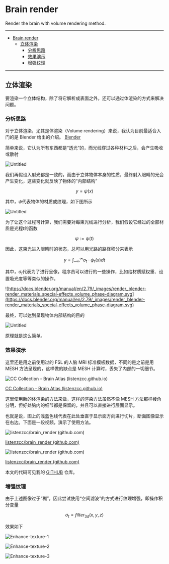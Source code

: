 # Brain render

Render the brain with volume rendering method.

---

- [Brain render](#brain-render)
  - [立体渲染](#立体渲染)
    - [分析思路](#分析思路)
    - [效果演示](#效果演示)
    - [增强纹理](#增强纹理)

---

## 立体渲染

要渲染一个立体结构，除了将它解析成表面之外，还可以通过体渲染的方式来解决问题。

### 分析思路

对于立体渲染，尤其是体渲染（Volume rendering）来说，我认为目前最适合入门的是 Blender 给出的介绍。 [Blender](https://docs.blender.org/manual/en/2.79/render/blender_render/materials/special_effects/volume.html "Blender")

简单来说，它认为所有东西都是“透光”的，而光线穿过各种材料之后，会产生吸收或散射

![Untitled](%E7%AB%8B%E4%BD%93%E6%B8%B2%E6%9F%93%204792e68e0451403daac6d817bd262300/Untitled.png)

我们再假设入射光都是一致的，而由于立体物体本身的性质，最终射入眼睛的光会产生变化，这些变化就反映了物体的“内部结构”

$$
y = \psi(x)
$$

其中，$\psi$代表物体的材质或纹理，如下图所示

![Untitled](%E7%AB%8B%E4%BD%93%E6%B8%B2%E6%9F%93%204792e68e0451403daac6d817bd262300/Untitled%201.png)

为了让这个过程可计算，我们需要对每束光线进行分析，我们假设它经过的全部材质是光程$t$的函数

$$
\psi := \psi(t)
$$

因此，这束光进入眼睛时的状态，总可以用光路的路径积分来表示

$$
y = \int_{-\infty}^{\infty} \sigma_t \cdot \psi_t (x) dt
$$

其中，$\sigma_t$代表为了进行呈像，程序员可以进行的一些操作，比如给材质赋权重、设置吸光度等等类似的操作。

![https://docs.blender.org/manual/en/2.79/_images/render_blender-render_materials_special-effects_volume_phase-diagram.svg](https://docs.blender.org/manual/en/2.79/_images/render_blender-render_materials_special-effects_volume_phase-diagram.svg)

最终，可以达到呈现物体内部结构的目的

![Untitled](%E7%AB%8B%E4%BD%93%E6%B8%B2%E6%9F%93%204792e68e0451403daac6d817bd262300/Untitled%202.png)

原理就是这么简单。

### 效果演示

这里还是用之前使用过的 FSL 的人脑 MRI 标准模板数据，不同的是之前是用 MESH 方法呈现的，这样做的缺点是 MESH 计算时，丢失了内部的一切细节。

![[CC Collection - Brain Atlas (listenzcc.github.io)](https://listenzcc.github.io/home-page-2/brainAtlas/#)](%E7%AB%8B%E4%BD%93%E6%B8%B2%E6%9F%93%204792e68e0451403daac6d817bd262300/Untitled%203.png)

[CC Collection - Brain Atlas (listenzcc.github.io)](https://listenzcc.github.io/home-page-2/brainAtlas/#)

这里使用新的体渲染的方法来做，这样的渲染方法虽然不像 MESH 方法那样棱角分明，但好处脑内的细节都是保留的，并且可以直接进行层面显示。

也就是说，图上的浅蓝色线代表在此处垂直于显示面方向进行切片，断面图像显示在右边。下面是一段视频，演示了使用方法。

![[listenzcc/brain_render (github.com)](https://github.com/listenzcc/brain_render)](%E7%AB%8B%E4%BD%93%E6%B8%B2%E6%9F%93%204792e68e0451403daac6d817bd262300/Untitled%204.png)

[listenzcc/brain_render (github.com)](https://github.com/listenzcc/brain_render)

![[listenzcc/brain_render (github.com)](https://github.com/listenzcc/brain_render)](%E7%AB%8B%E4%BD%93%E6%B8%B2%E6%9F%93%204792e68e0451403daac6d817bd262300/Snipaste_2022-06-22_19-47-23.png)

[listenzcc/brain_render (github.com)](https://github.com/listenzcc/brain_render)

本文的代码可见我的 [GITHUB](https://github.com/listenzcc/brain_render "GITHUB") 仓库。

### 增强纹理

由于上述图像过于“糊”，因此尝试使用“空间滤波”的方式进行纹理增强，即操作积分变量

$$
\sigma_t = filter_{3d}(x, y, z)
$$

效果如下

![Enhance-texture-1](./%E7%AB%8B%E4%BD%93%E6%B8%B2%E6%9F%93%204792e68e0451403daac6d817bd262300/et1.png)

![Enhance-texture-2](./%E7%AB%8B%E4%BD%93%E6%B8%B2%E6%9F%93%204792e68e0451403daac6d817bd262300/et2.png)

![Enhance-texture-3](./%E7%AB%8B%E4%BD%93%E6%B8%B2%E6%9F%93%204792e68e0451403daac6d817bd262300/et3.png)
